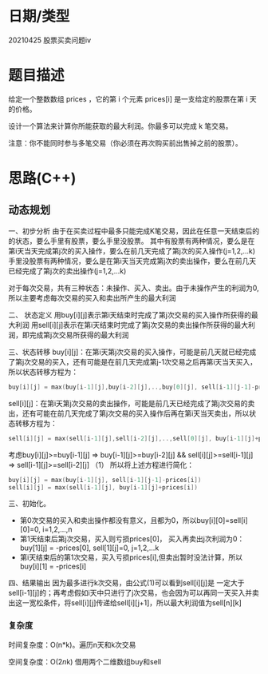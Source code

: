 # 日期/类型
20210425 股票买卖问题iv

# 题目描述
给定一个整数数组 prices ，它的第 i 个元素 prices[i] 是一支给定的股票在第 i 天的价格。

设计一个算法来计算你所能获取的最大利润。你最多可以完成 k 笔交易。

注意：你不能同时参与多笔交易（你必须在再次购买前出售掉之前的股票）。


# 思路(C++)
## 动态规划
一、初步分析
由于在买卖过程中最多只能完成K笔交易，因此在任意一天结束后的的状态，要么手里有股票，要么手里没股票。
其中有股票有两种情况，要么是在第i天当天完成第j次的买入操作，要么在前几天完成了第j次的买入操作(j=1,2,...k)
手里没股票有两种情况，要么是在第i天当天完成第j次的卖出操作，要么在前几天已经完成了第j次的卖出操作(j=1,2,...k)

对于每次交易，共有三种状态：未操作、买入、卖出。由于未操作产生的利润为0, 所以主要考虑每次交易的买入和卖出所产生的最大利润

二、 状态定义
用buy[i][j]表示第i天结束时完成了第j次交易的买入操作所获得的最大利润
用sell[i][j]表示在第i天结束时完成了第j次交易的卖出操作所获得的最大利润，即完成第j次交易所获得的最大利润

三、状态转移
buy[i][j]：在第i天第j次交易的买入操作，可能是前几天就已经完成了第j次交易的买入，还有可能是在前几天完成第j-1次交易之后再第i天当天买入，所以状态转移方程为：
``` cpp
buy[i][j] = max(buy[i-1][j],buy[i-2][j],..,buy[0][j], sell[i-1][j-1]-prices[i],sell[i-2][j-1]-prices[i],...,sell[0][j-1]-prices[i])
```
sell[i][j]：在第i天第j次交易的卖出操作，可能是前几天已经完成了第j次交易的卖出，还有可能在前几天完成了第j次交易的买入操作后再在第i天当天卖出，所以状态转移方程为：
``` cpp
sell[i][j] = max(sell[i-1][j],sell[i-2][j],..,sell[0][j], buy[i-1][j]+prices[i],buy[i-2][j]+prices[i],...,buy[0][j]+prices[i])
```
考虑buy[i][j]>=buy[i-1][j] => buy[i-1][j]>=buy[i-2][j] && sell[i][j]>=sell[i-1][j] => sell[i-1][j]>=sell[i-2][j] （1）
所以将上述方程进行简化：
``` cpp
buy[i][j] = max(buy[i-1][j], sell[i-1][j-1]-prices[i])
sell[i][j] = max(sell[i-1][j], buy[i-1][j]+prices[i])
```

三、初始化。
- 第0次交易的买入和卖出操作都没有意义，且都为0，所以buy[i][0]=sell[i][0]=0, i=1,2,...,n
- 第1天结束后第j次交易，买入则亏损prices[0]， 买入再卖出j次利润为0：buy[1][j] = -prices[0], sell[1][j]=0, j=1,2,...k
- 第i天结束后的第1次交易，买入亏损prices[i],但卖出暂时没法计算，所以buy[i][1] = -prices[i]


四、结果输出
因为最多进行k次交易，由公式(1)可以看到sell[i][j]是 一定大于sell[i-1][j]的；再考虑假如i天中只进行了j次交易，也会因为可以再同一天买入并卖出这一宽松条件，将sell[i][j]传递给sell[i][j+1]，所以最大利润值为sell[n][k]

### 复杂度
时间复杂度：O(n*k)。遍历n天和k次交易

空间复杂度：O(2*n*k) 借用两个二维数组buy和sell